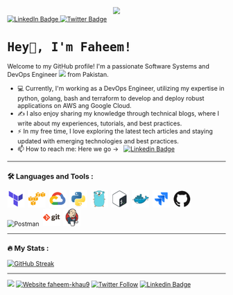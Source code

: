 <!--
**faheem-khau9/faheem-khau9** is a ✨ _special_ ✨ repository because its `README.md` (this file) appears on your GitHub profile.

Here are some ideas to get you started:

- 🔭 I’m currently working on ...
- 🌱 I’m currently learning ...
- 👯 I’m looking to collaborate on ...
- 🤔 I’m looking for help with ...
- 💬 Ask me about ...
- 📫 How to reach me: ...
- 😄 Pronouns: ...
- ⚡ Fun fact: ...
-->
<div id="header" align="center">
  <img src="https://media.giphy.com/media/M9gbBd9nbDrOTu1Mqx/giphy.gif" width="100"/>
</div>


<div id="badges">
  <a href="https://www.linkedin.com/in/imfah33m/">
    <img src="https://img.shields.io/badge/LinkedIn-blue?style=for-the-badge&logo=linkedin&logoColor=white" alt="LinkedIn Badge"/>
  </a>
  <a href="https://twitter.com/imfah33m">
    <img src="https://img.shields.io/badge/Twitter-blue?style=for-the-badge&logo=twitter&logoColor=white" alt="Twitter Badge"/>
  </a>
</div>


<h1><samp>Hey👋, I'm Faheem!</samp></h2>

Welcome to my GitHub profile! I'm a passionate Software Systems and DevOps Engineer <img src="https://media.giphy.com/media/WUlplcMpOCEmTGBtBW/giphy.gif" width="30"> from Pakistan. 

- 💻 Currently, I'm working as a DevOps Engineer, utilizing my expertise in python, golang, bash and terraform to develop and deploy robust applications on AWS ang Google Cloud.
- ✍️ I also enjoy sharing my knowledge through technical blogs, where I write about my experiences, tutorials, and best practices.
- ⚡ In my free time, I love exploring the latest tech articles and staying updated with emerging technologies and best practices.
- 📫 How to reach me: Here we go -> &nbsp; [![Linkedin Badge](https://img.shields.io/badge/-Faheem-blue?style=flat&logo=Linkedin&logoColor=white)](https://www.linkedin.com/in/imfah33m/)
---

### :hammer_and_wrench: Languages and Tools :
<div>
 <img src="https://github.com/devicons/devicon/blob/master/icons/terraform/terraform-original.svg" title="Terraform" alt="Terraform" width="40" height="40"/>&nbsp;
 <img src="https://github.com/devicons/devicon/blob/master/icons/amazonwebservices/amazonwebservices-original.svg" title="AWS Cloud" alt="AWS Cloud" width="40" height="40"/>&nbsp;
 <img src="https://github.com/devicons/devicon/blob/master/icons/googlecloud/googlecloud-original.svg" title="Google Cloud" alt="Google Cloud" width="40" height="40"/>&nbsp;
 <img src="https://github.com/devicons/devicon/blob/master/icons/python/python-original.svg"  title="Python" alt="Python" width="40" height="40"/>&nbsp;
 <img src="https://github.com/devicons/devicon/blob/master/icons/go/go-original.svg" title="Golang" alt="Golang" width="40" height="40"/>&nbsp;
 <img src="https://github.com/devicons/devicon/blob/master/icons/bash/bash-original.svg" title="Bash" alt="Bash" width="40" height="40"/>&nbsp;
 <img src="https://github.com/devicons/devicon/blob/master/icons/docker/docker-original.svg" title="Dockers" alt="Dockers" width="40" height="40"/>&nbsp;
 <img src="https://github.com/devicons/devicon/blob/master/icons/jira/jira-original.svg" title="Jira"  alt="Jira" width="40" height="40"/>&nbsp;
 <img src="https://github.com/devicons/devicon/blob/master/icons/github/github-original.svg" title="GitHub" alt="GitHub" width="40" height="40"/>&nbsp;
 <img src="https://www.vectorlogo.zone/logos/getpostman/getpostman-icon.svg" title="Postman"  alt="Postman" width="40" height="40"/>&nbsp;
 <img src="https://github.com/devicons/devicon/blob/master/icons/git/git-original-wordmark.svg" title="Git" **alt="Git" width="40" height="40"/>&nbsp;
 <img src="https://github.com/devicons/devicon/blob/master/icons/jenkins/jenkins-original.svg" title="Jenkins" **alt="Jenkins" width="40" height="40"/>&nbsp;
</div>

---

### :fire: My Stats :
[![GitHub Streak](http://github-readme-streak-stats.herokuapp.com?user=faheem-khau9&theme=dark&background=000000)](https://git.io/streak-stats)


---
![](https://komarev.com/ghpvc/?username=faheem-khau9)
[![Website faheem-khau9](https://img.shields.io/website-up-down-green-red/http/shields.io.svg)](https://faheem-khau9.github.io/)
 <a href="https://twitter.com/imfah33m"><img src="https://img.shields.io/twitter/follow/imfah33m.svg?style=social" alt="Twitter Follow" /></a>
 [![Linkedin Badge](https://img.shields.io/badge/-Faheem-blue?style=flat&logo=Linkedin&logoColor=white)](https://www.linkedin.com/in/imfah33m/)


